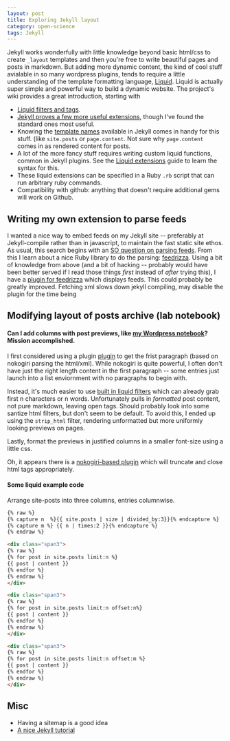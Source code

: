 ```yaml
---
layout: post
title: Exploring Jekyll layout 
category: open-science
tags: Jekyll
---
```


Jekyll works wonderfully with little knowledge beyond basic html/css to create `_layout` templates and then you're free to write beautiful pages and posts in markdown.  But adding more dynamic content, the kind of cool stuff avialable in so many wordpress plugins, tends to require a little understanding of the template formatting language, [Liquid](https://github.com/Shopify/liquid).  Liquid is actually super simple and powerful way to build a dynamic website.  The project's wiki provides a great introduction, starting with

* [Liquid filters and tags](https://github.com/Shopify/liquid/wiki/Liquid-for-Designers). 
* [Jekyll proves a few more useful extensions](https://github.com/mojombo/jekyll/wiki/Liquid-Extensions), though I've found the standard ones most useful.   
* Knowing the [template names](https://github.com/mojombo/jekyll/wiki/Template-Data) available in Jekyll comes in handy for this stuff. (like `site.posts` or `page.content`.  Not sure why `page.content` comes in as rendered content for posts.
* A lot of the more fancy stuff requires writing custom liquid functions, common in Jekyll plugins.  See the [Liquid extensions](https://github.com/Shopify/liquid/wiki/Liquid-for-Programmers) guide to learn the syntax for this.  
* These liquid extensions can be specified in a Ruby `.rb` script that can run arbitrary ruby commands.
* Compatibility with github: anything that doesn't require additional gems will work on Github.  

## Writing my own extension to parse feeds

I wanted a nice way to embed feeds on my Jekyll site -- preferably at Jekyll-compile rather than in javascript, to maintain the fast static site ethos.  As usual, this search begins with an [SO question on parsing feeds](http://stackoverflow.com/questions/10726916/can-i-embed-an-atom-feed-in-html5-with-the-embed-tag/10727291#10727291).  From this I learn about a nice Ruby library to do the parsing: [feedrizza](https://github.com/pauldix/feedzirra). Using a bit of knowledge from above (and a bit of hacking -- probably would have been better served if I read those things _first_ instead of _after_ trying this), I have a [plugin for feedrizza](https://github.com/cboettig/labnotebook/blob/master/_plugins/feedzirra/feedzirra.rb) which displays feeds. This could probably be greatly improved. Fetching xml slows down jekyll compiling, may disable the plugin for the time being

## Modifying layout of posts archive (lab notebook)

#### Can I add columns with post previews, like [my Wordpress notebook](http://carlboettiger.info/research/lab-notebook)? Mission accomplished. 

I first considered using a plugin [plugin](https://github.com/sebcioz/jekyll-only_first_p) to get the frist paragraph (based on nokogiri parsing the html/xml).  While nokogiri is quite powerful, I often don't have just the right length content in the first paragraph -- some entries just launch into a list enviornment with no paragraphs to begin with. 

Instead, it's much easier to use [built in liquid filters](https://github.com/Shopify/liquid/wiki/Liquid-for-Designers) which can already grab first n characters or n words.  Unfortunately pulls in _formatted_ post content, not pure markdown, leaving open tags.  Should probably look into some santize html filters, but don't seem to be default. To avoid this, I ended up using the `strip_html` filter, rendering unformatted but more uniformly looking previews on pages.   

Lastly, format the previews in justified columns in a smaller font-size using a little css. 

Oh, it appears there is a [nokogiri-based plugin](https://github.com/MattHall/truncatehtml) which will truncate and close html tags appropriately.

#### Some liquid example code

Arrange site-posts into three columns, entries columnwise. 


```html
{% raw %}
{% capture n  %}{{ site.posts | size | divided_by:3}}{% endcapture %}
{% capture m %} {{ n | times:2 }}{% endcapture %}
{% endraw %}

<div class="span3">
{% raw %}
{% for post in site.posts limit:n %}
{{ post | content }}
{% endfor %}
{% endraw %}
</div>

<div class="span3">
{% raw %}
{% for post in site.posts limit:n offset:n%}
{{ post | content }}
{% endfor %}
{% endraw %}
</div>

<div class="span3">
{% raw %}
{% for post in site.posts limit:n offset:m %}
{{ post | content }}
{% endfor %}
{% endraw %}
</div>
```


## Misc

* Having a sitemap is a good idea
* [A nice Jekyll tutorial](http://vitobotta.com/how-to-migrate-from-wordpress-to-jekyll/)
